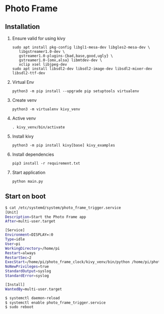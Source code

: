 # Photo Frame

## Installation

1. Ensure valid for using kivy

   ```shell
   sudo apt install pkg-config libgl1-mesa-dev libgles2-mesa-dev \
      libgstreamer1.0-dev \
      gstreamer1.0-plugins-{bad,base,good,ugly} \
      gstreamer1.0-{omx,alsa} libmtdev-dev \
      xclip xsel libjpeg-dev
   sudo apt install libsdl2-dev libsdl2-image-dev libsdl2-mixer-dev libsdl2-ttf-dev
   ```

1. Virtual Env

   ```shell
   python3 -m pip install --upgrade pip setuptools virtualenv
   ```

1. Create venv

   ```shell
   python3 -m virtualenv kivy_venv
   ```

1. Active venv

   ```shell
   . kivy_venv/bin/activate
   ```

1. Install kivy

   ```shell
   python3 -m pip install kivy[base] kivy_examples
   ```

1. Install dependencies

   ```shell
   pip3 install -r requirement.txt
   ```

1. Start application

   ```shell
   python main.py
   ```

## Start on boot

```sh
$ cat /etc/systemd/system/photo_frame_trigger.service
[Unit]
Description=Start the Photo Frame app
After=multi-user.target

[Service]
Environment=DISPLAY=:0
Type=idle
User=pi
WorkingDirectory=/home/pi
Restart=always
RestartSec=2
ExecStart=/home/pi/photo_frame_clock/kivy_venv/bin/python /home/pi/photo_frame_$
NoNewPrivileges=true
StandardOutput=syslog
StandardError=syslog

[Install]
WantedBy=multi-user.target
```

```sh
$ systemctl daemon-reload
$ systemctl enable photo_frame_trigger.service
$ sudo reboot
```